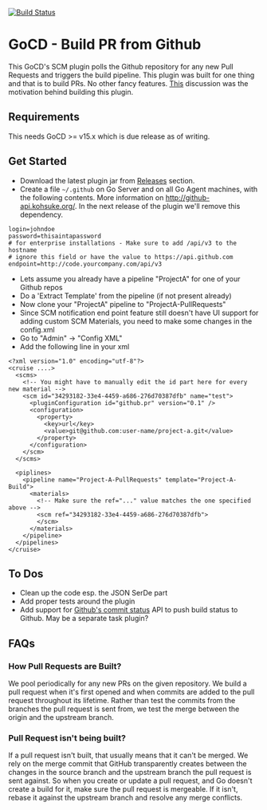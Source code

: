 [![Build Status](https://snap-ci.com/ashwanthkumar/gocd-build-github-pull-requests/branch/master/build_image)](https://snap-ci.com/ashwanthkumar/gocd-build-github-pull-requests/branch/master)

# GoCD - Build PR from Github

This GoCD's SCM plugin polls the Github repository for any new Pull Requests and triggers the build pipeline. This plugin was built for one thing and that is to build PRs. No other fancy features. [This](https://groups.google.com/d/msg/go-cd-dev/Rt_Y5G2VkOc/ymIyeEds8swJ) discussion was the motivation behind building this plugin.

## Requirements
This needs GoCD >= v15.x which is due release as of writing.

## Get Started
- Download the latest plugin jar from [Releases](https://github.com/ashwanthkumar/gocd-build-github-pull-requests/releases) section.
- Create a file `~/.github` on Go Server and on all Go Agent machines, with the following contents. More information on http://github-api.kohsuke.org/. In the next release of the plugin we'll remove this dependency. 
```
login=johndoe
password=thisaintapassword
# for enterprise installations - Make sure to add /api/v3 to the hostname
# ignore this field or have the value to https://api.github.com
endpoint=http://code.yourcompany.com/api/v3
```
- Lets assume you already have a pipeline "ProjectA" for one of your Github repos
- Do a 'Extract Template' from the pipeline (if not present already)
- Now clone your "ProjectA" pipeline to "ProjectA-PullRequests"
- Since SCM notification end point feature still doesn't have UI support for adding custom SCM Materials, you need to make some changes in the config.xml
- Go to "Admin" -> "Config XML"
- Add the following line in your xml
```
<?xml version="1.0" encoding="utf-8"?>
<cruise ....>
  <scms>
    <!-- You might have to manually edit the id part here for every new material -->
    <scm id="34293182-33e4-4459-a686-276d70387dfb" name="test">
      <pluginConfiguration id="github.pr" version="0.1" />
      <configuration>
        <property>
          <key>url</key>
          <value>git@github.com:user-name/project-a.git</value>
        </property>
      </configuration>
    </scm>
  </scms>

  <piplines>
    <pipeline name="Project-A-PullRequests" template="Project-A-Build">
      <materials>
        <!-- Make sure the ref="..." value matches the one specified above -->
        <scm ref="34293182-33e4-4459-a686-276d70387dfb">
        </scm>
      </materials>
    </pipeline>
  </pipelines>
</cruise>
```

## To Dos
- Clean up the code esp. the JSON SerDe part
- Add proper tests around the plugin
- Add support for [Github's commit status](https://developer.github.com/v3/repos/statuses/) API to push build status to Github. May be a separate task plugin?

## FAQs

### How Pull Requests are Built?
We pool periodically for any new PRs on the given repository. We build a pull request when it's first opened and when commits are added to the pull request throughout its lifetime.
Rather than test the commits from the branches the pull request is sent from, we test the merge between the origin and the upstream branch.

### Pull Request isn't being built?
If a pull request isn't built, that usually means that it can't be merged. We rely on the merge commit that GitHub transparently creates between the changes in the source branch and the upstream branch the pull request is sent against.
So when you create or update a pull request, and Go doesn't create a build for it, make sure the pull request is mergeable. If it isn't, rebase it against the upstream branch and resolve any merge conflicts.
